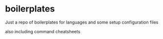# boilerplates
Just a repo of boilerplates for languages and some setup configuration files

also including command cheatsheets
